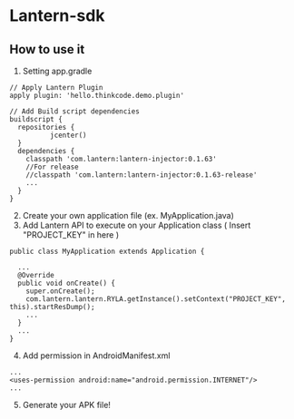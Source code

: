 # Lantern-sdk

## How to use it

1. Setting app.gradle

  ```
  // Apply Lantern Plugin
  apply plugin: 'hello.thinkcode.demo.plugin'

  // Add Build script dependencies
  buildscript {
    repositories {
            jcenter()
    }
    dependencies {
      classpath 'com.lantern:lantern-injector:0.1.63'
      //For release
      //classpath 'com.lantern:lantern-injector:0.1.63-release'
      ...
    }
  }
  ```

2. Create your own application file (ex. MyApplication.java)
3. Add Lantern API to execute on your Application class
  ( Insert "PROJECT_KEY" in here )

  ```
  public class MyApplication extends Application {

    ...
    @Override
    public void onCreate() {
      super.onCreate();
      com.lantern.lantern.RYLA.getInstance().setContext("PROJECT_KEY", this).startResDump();
      ...
    }
    ...
  }
  ```

4. Add permission in AndroidManifest.xml

  ```
  ...
  <uses-permission android:name="android.permission.INTERNET"/>
  ...
  ```

5. Generate your APK file!
